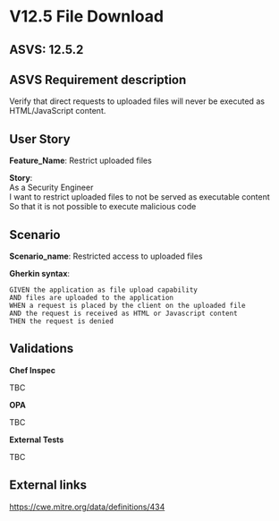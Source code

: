 # V12.5 File Download

## ASVS: 12.5.2

## ASVS Requirement description

Verify that direct requests to uploaded files will never be executed as
HTML/JavaScript content.

## User Story

**Feature_Name**: Restrict uploaded files

**Story**:\
As a Security Engineer\
I want to restrict uploaded files to not be served as executable content\
So that it is not possible to execute malicious code

## Scenario

**Scenario_name**: Restricted access to uploaded files

**Gherkin syntax**:

```gherkin
GIVEN the application as file upload capability
AND files are uploaded to the application
WHEN a request is placed by the client on the uploaded file
AND the request is received as HTML or Javascript content
THEN the request is denied
```

## Validations

**Chef Inspec**

TBC

**OPA**

TBC

**External Tests**

TBC

## External links

<https://cwe.mitre.org/data/definitions/434>
